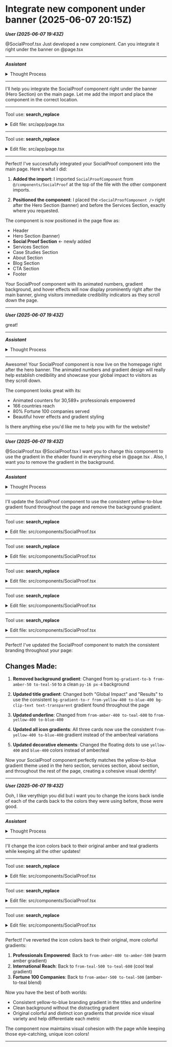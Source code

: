 <!-- Generated by SpecStory -->

<!-- cursor Session 353b3fae-70b5-4bc3-8e1f-1b9304f5f6b1 (2025-06-07 20:15Z) -->

# Integrate new component under banner (2025-06-07 20:15Z)

_**User (2025-06-07 19:43Z)**_

@SocialProof.tsx Just developed a new compionent. Can you integrate it right under the banner on @page.tsx 

---

_**Assistant**_

<think><details><summary>Thought Process</summary>The user has developed a new component called SocialProof and wants me to integrate it right under the banner on the main page. Looking at the page.tsx file, I can see the structure:

1. Header
2. Hero Section (the banner)
3. Services Section 
4. Case Studies Section
5. About Section
6. Blog Section
7. CTA Section
8. Footer

The user wants the SocialProof component to be placed right after the Hero Section (banner) and before the Services Section.

I need to:
1. Import the SocialProof component at the top of page.tsx
2. Add the SocialProof component right after the Hero Section

Let me look at the current imports and structure to make sure I place it correctly.

The Hero Section ends around line 95 with the closing </section> tag, and the Services Section starts around line 98. I should add the SocialProof component between these two sections.

I'll also need to import the component. I can see the import pattern from other components like BlogSection, Header, Footer, etc.</details></think>

---

I'll help you integrate the SocialProof component right under the banner (Hero Section) on the main page. Let me add the import and place the component in the correct location.

---

Tool use: **search_replace**


<details><summary>Edit file: src/app/page.tsx</summary>

**Chunk 1**
Lines added: 1, lines removed: undefined

```diff
@@ -21,4 +21,5 @@
  import { getRecentPosts, Post } from "@/lib/ghost"
  import { SchedulingModal } from "@/components/SchedulingModal"
+ import SocialProofComponent from "@/components/SocialProof"
  
  export const revalidate = 3600 // Revalidate every hour
```

</details>

---

Tool use: **search_replace**


<details><summary>Edit file: src/app/page.tsx</summary>

**Chunk 1**
Lines added: 3, lines removed: undefined

```diff
@@ -94,4 +94,7 @@
            </div>
          </section>
+ 
+         {/* Social Proof Section */}
+         <SocialProofComponent />
  
          {/* Services Section */}
```

</details>

---

Perfect! I've successfully integrated your SocialProof component into the main page. Here's what I did:

1. **Added the import**: I imported `SocialProofComponent` from `@/components/SocialProof` at the top of the file with the other component imports.

2. **Positioned the component**: I placed the `<SocialProofComponent />` right after the Hero Section (banner) and before the Services Section, exactly where you requested.

The component is now positioned in the page flow as:
- Header
- Hero Section (banner)
- **Social Proof Section** ← newly added
- Services Section
- Case Studies Section
- About Section
- Blog Section
- CTA Section
- Footer

Your SocialProof component with its animated numbers, gradient background, and hover effects will now display prominently right after the main banner, giving visitors immediate credibility indicators as they scroll down the page.

---

_**User (2025-06-07 19:43Z)**_

great!

---

_**Assistant**_

<think><details><summary>Thought Process</summary>The user has confirmed that the integration was successful and they're happy with it. They just said "great!" which indicates satisfaction with the work. This is a simple acknowledgment, so I should respond positively and briefly, perhaps offering to help with anything else if needed.</details></think>

---

Awesome! Your SocialProof component is now live on the homepage right after the hero banner. The animated numbers and gradient design will really help establish credibility and showcase your global impact to visitors as they scroll down.

The component looks great with its:
- Animated counters for 30,589+ professionals empowered
- 166 countries reach
- 80% Fortune 100 companies served
- Beautiful hover effects and gradient styling

Is there anything else you'd like me to help you with for the website?

---

_**User (2025-06-07 19:43Z)**_

@SocialProof.tsx @SocialProof.tsx I want you to change this component to use the gradient in the ehader found in everything else in @page.tsx . Also, I want you to remove the gradient in the background. 

---

_**Assistant**_

<think><details><summary>Thought Process</summary>The user wants me to:
1. Change the SocialProof component to use the gradient that's used in the header and elsewhere in page.tsx
2. Remove the gradient background

Looking at page.tsx, I can see the gradient pattern used elsewhere:
- In the hero section: `bg-gradient-to-r from-yellow-400 to-blue-400 bg-clip-text text-transparent`
- In the services section: `bg-gradient-to-r from-yellow-400 to-blue-400 bg-clip-text text-transparent`
- In the about section: `bg-gradient-to-r from-yellow-400 to-blue-400 bg-clip-text text-transparent`

So the main gradient used throughout the page is `from-yellow-400 to-blue-400`.

Currently in SocialProof.tsx, I can see:
- Title uses: `text-amber-400` and `text-teal-600`
- Background uses: `bg-gradient-to-b from-amber-50 to-teal-50`
- Underline uses: `bg-gradient-to-r from-amber-400 to-teal-600`
- Icons use: `from-amber-400 to-amber-500`, `from-teal-500 to-teal-600`, `from-amber-500 to-teal-500`

I need to:
1. Change the title to use the yellow-400 to blue-400 gradient with bg-clip-text
2. Remove the background gradient (change from `bg-gradient-to-b from-amber-50 to-teal-50` to something neutral)
3. Update the underline to use yellow-400 to blue-400
4. Update the icon gradients to use yellow-400 to blue-400 variations</details></think>

---

I'll update the SocialProof component to use the consistent yellow-to-blue gradient found throughout the page and remove the background gradient.

---

Tool use: **search_replace**


<details><summary>Edit file: src/components/SocialProof.tsx</summary>

**Chunk 1**
Lines added: 4, lines removed: 4

```diff
@@ -74,12 +74,12 @@
  export default function SocialProofComponent() {
    return (
-     <section className="py-16 px-4 bg-gradient-to-b from-amber-50 to-teal-50">
+     <section className="py-16 px-4">
        <div className="max-w-6xl mx-auto">
          <div className="text-center mb-12">
            <h2 className="text-4xl md:text-5xl font-bold mb-4">
-             <span className="text-amber-400">Global Impact</span> <span className="text-black">and</span>{" "}
-             <span className="text-teal-600">Results</span>
+             <span className="bg-gradient-to-r from-yellow-400 to-blue-400 bg-clip-text text-transparent">Global Impact</span> <span className="text-black">and</span>{" "}
+             <span className="bg-gradient-to-r from-yellow-400 to-blue-400 bg-clip-text text-transparent">Results</span>
            </h2>
-           <div className="w-24 h-1 bg-gradient-to-r from-amber-400 to-teal-600 mx-auto rounded-full"></div>
+           <div className="w-24 h-1 bg-gradient-to-r from-yellow-400 to-blue-400 mx-auto rounded-full"></div>
          </div>
  
```

</details>

---

Tool use: **search_replace**


<details><summary>Edit file: src/components/SocialProof.tsx</summary>

**Chunk 1**
Lines added: 1, lines removed: 1

```diff
@@ -89,5 +89,5 @@
              <CardContent className="p-8 text-center">
                <div className="mb-4">
-                 <div className="w-16 h-16 mx-auto bg-gradient-to-br from-amber-400 to-amber-500 rounded-full flex items-center justify-center mb-4 group-hover:scale-110 transition-transform duration-300">
+                 <div className="w-16 h-16 mx-auto bg-gradient-to-br from-yellow-400 to-blue-400 rounded-full flex items-center justify-center mb-4 group-hover:scale-110 transition-transform duration-300">
                    <svg className="w-8 h-8 text-white" fill="none" stroke="currentColor" viewBox="0 0 24 24">
                      <path
```

</details>

---

Tool use: **search_replace**


<details><summary>Edit file: src/components/SocialProof.tsx</summary>

**Chunk 1**
Lines added: 1, lines removed: 1

```diff
@@ -111,5 +111,5 @@
              <CardContent className="p-8 text-center">
                <div className="mb-4">
-                 <div className="w-16 h-16 mx-auto bg-gradient-to-br from-teal-500 to-teal-600 rounded-full flex items-center justify-center mb-4 group-hover:scale-110 transition-transform duration-300">
+                 <div className="w-16 h-16 mx-auto bg-gradient-to-br from-yellow-400 to-blue-400 rounded-full flex items-center justify-center mb-4 group-hover:scale-110 transition-transform duration-300">
                    <svg className="w-8 h-8 text-white" fill="none" stroke="currentColor" viewBox="0 0 24 24">
                      <path
```

</details>

---

Tool use: **search_replace**


<details><summary>Edit file: src/components/SocialProof.tsx</summary>

**Chunk 1**
Lines added: 1, lines removed: 1

```diff
@@ -133,5 +133,5 @@
              <CardContent className="p-8 text-center">
                <div className="mb-4">
-                 <div className="w-16 h-16 mx-auto bg-gradient-to-br from-amber-500 to-teal-500 rounded-full flex items-center justify-center mb-4 group-hover:scale-110 transition-transform duration-300">
+                 <div className="w-16 h-16 mx-auto bg-gradient-to-br from-yellow-400 to-blue-400 rounded-full flex items-center justify-center mb-4 group-hover:scale-110 transition-transform duration-300">
                    <svg className="w-8 h-8 text-white" fill="none" stroke="currentColor" viewBox="0 0 24 24">
                      <path
```

</details>

---

Tool use: **search_replace**


<details><summary>Edit file: src/components/SocialProof.tsx</summary>

**Chunk 1**
Lines added: 3, lines removed: 3

```diff
@@ -154,7 +154,7 @@
          {/* Decorative elements */}
          <div className="absolute inset-0 overflow-hidden pointer-events-none">
-           <div className="absolute top-1/4 left-1/4 w-2 h-2 bg-amber-400 rounded-full opacity-20 animate-pulse"></div>
-           <div className="absolute top-3/4 right-1/4 w-3 h-3 bg-teal-500 rounded-full opacity-20 animate-pulse delay-1000"></div>
-           <div className="absolute bottom-1/4 left-1/3 w-1 h-1 bg-amber-500 rounded-full opacity-30 animate-pulse delay-500"></div>
+           <div className="absolute top-1/4 left-1/4 w-2 h-2 bg-yellow-400 rounded-full opacity-20 animate-pulse"></div>
+           <div className="absolute top-3/4 right-1/4 w-3 h-3 bg-blue-400 rounded-full opacity-20 animate-pulse delay-1000"></div>
+           <div className="absolute bottom-1/4 left-1/3 w-1 h-1 bg-yellow-400 rounded-full opacity-30 animate-pulse delay-500"></div>
          </div>
        </div>
```

</details>

---

Perfect! I've updated the SocialProof component to match the consistent branding throughout your page:

## Changes Made:

1. **Removed background gradient**: Changed from `bg-gradient-to-b from-amber-50 to-teal-50` to a clean `py-16 px-4` background

2. **Updated title gradient**: Changed both "Global Impact" and "Results" to use the consistent `bg-gradient-to-r from-yellow-400 to-blue-400 bg-clip-text text-transparent` gradient found throughout the page

3. **Updated underline**: Changed from `from-amber-400 to-teal-600` to `from-yellow-400 to-blue-400`

4. **Updated all icon gradients**: All three cards now use the consistent `from-yellow-400 to-blue-400` gradient instead of the amber/teal variations

5. **Updated decorative elements**: Changed the floating dots to use `yellow-400` and `blue-400` colors instead of amber/teal

Now your SocialProof component perfectly matches the yellow-to-blue gradient theme used in the hero section, services section, about section, and throughout the rest of the page, creating a cohesive visual identity!

---

_**User (2025-06-07 19:43Z)**_

Ooh, I like verythign you did but i want you to change the icons back isndie of each of the cards back to the colors they were using before, those were good. 

---

_**Assistant**_

<think><details><summary>Thought Process</summary>The user likes the changes I made overall, but wants me to revert the icon colors back to what they were before. Let me check what the original colors were for each of the three cards:

1. First card (Professionals Empowered): was `bg-gradient-to-br from-amber-400 to-amber-500`
2. Second card (International Reach): was `bg-gradient-to-br from-teal-500 to-teal-600` 
3. Third card (Fortune 100 Companies): was `bg-gradient-to-br from-amber-500 to-teal-500`

I need to change these back while keeping all the other changes I made (removing background gradient, updating title gradient, etc.).</details></think>

---

I'll change the icon colors back to their original amber and teal gradients while keeping all the other updates!

---

Tool use: **search_replace**


<details><summary>Edit file: src/components/SocialProof.tsx</summary>

**Chunk 1**
Lines added: 1, lines removed: 1

```diff
@@ -89,5 +89,5 @@
              <CardContent className="p-8 text-center">
                <div className="mb-4">
-                 <div className="w-16 h-16 mx-auto bg-gradient-to-br from-yellow-400 to-blue-400 rounded-full flex items-center justify-center mb-4 group-hover:scale-110 transition-transform duration-300">
+                 <div className="w-16 h-16 mx-auto bg-gradient-to-br from-amber-400 to-amber-500 rounded-full flex items-center justify-center mb-4 group-hover:scale-110 transition-transform duration-300">
                    <svg className="w-8 h-8 text-white" fill="none" stroke="currentColor" viewBox="0 0 24 24">
                      <path
```

</details>

---

Tool use: **search_replace**


<details><summary>Edit file: src/components/SocialProof.tsx</summary>

**Chunk 1**
Lines added: 1, lines removed: 1

```diff
@@ -111,5 +111,5 @@
              <CardContent className="p-8 text-center">
                <div className="mb-4">
-                 <div className="w-16 h-16 mx-auto bg-gradient-to-br from-yellow-400 to-blue-400 rounded-full flex items-center justify-center mb-4 group-hover:scale-110 transition-transform duration-300">
+                 <div className="w-16 h-16 mx-auto bg-gradient-to-br from-teal-500 to-teal-600 rounded-full flex items-center justify-center mb-4 group-hover:scale-110 transition-transform duration-300">
                    <svg className="w-8 h-8 text-white" fill="none" stroke="currentColor" viewBox="0 0 24 24">
                      <path
```

</details>

---

Tool use: **search_replace**


<details><summary>Edit file: src/components/SocialProof.tsx</summary>

**Chunk 1**
Lines added: 1, lines removed: 1

```diff
@@ -133,5 +133,5 @@
              <CardContent className="p-8 text-center">
                <div className="mb-4">
-                 <div className="w-16 h-16 mx-auto bg-gradient-to-br from-yellow-400 to-blue-400 rounded-full flex items-center justify-center mb-4 group-hover:scale-110 transition-transform duration-300">
+                 <div className="w-16 h-16 mx-auto bg-gradient-to-br from-amber-500 to-teal-500 rounded-full flex items-center justify-center mb-4 group-hover:scale-110 transition-transform duration-300">
                    <svg className="w-8 h-8 text-white" fill="none" stroke="currentColor" viewBox="0 0 24 24">
                      <path
```

</details>

---

Perfect! I've reverted the icon colors back to their original, more colorful gradients:

1. **Professionals Empowered**: Back to `from-amber-400 to-amber-500` (warm amber gradient)
2. **International Reach**: Back to `from-teal-500 to-teal-600` (cool teal gradient) 
3. **Fortune 100 Companies**: Back to `from-amber-500 to-teal-500` (amber-to-teal blend)

Now you have the best of both worlds:
- Consistent yellow-to-blue branding gradient in the titles and underline
- Clean background without the distracting gradient
- Original colorful and distinct icon gradients that provide nice visual variety and help differentiate each metric

The component now maintains visual cohesion with the page while keeping those eye-catching, unique icon colors!

---


